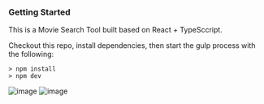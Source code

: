 ### Getting Started
This is a Movie Search Tool built based on React + TypeSccript.

Checkout this repo, install dependencies, then start the gulp process with the following:
```
> npm install
> npm dev
```
![image](https://github.com/johnnyhsu1106/react-movie-search-with-react-query/assets/18588513/c9477177-39f2-4cc8-9c03-b8f51a52e7e0)
![image](https://github.com/johnnyhsu1106/react-movie-search-with-react-query/assets/18588513/8e7c865a-bb37-4f9e-b322-66d63271ce80)




